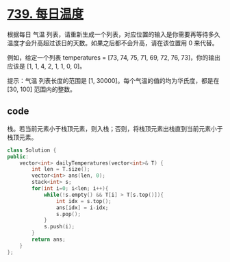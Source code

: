 # [739. 每日温度](https://leetcode-cn.com/problems/daily-temperatures/)
根据每日 气温 列表，请重新生成一个列表，对应位置的输入是你需要再等待多久温度才会升高超过该日的天数。如果之后都不会升高，请在该位置用 0 来代替。

例如，给定一个列表 temperatures = [73, 74, 75, 71, 69, 72, 76, 73]，你的输出应该是 [1, 1, 4, 2, 1, 1, 0, 0]。

提示：气温 列表长度的范围是 [1, 30000]。每个气温的值的均为华氏度，都是在 [30, 100] 范围内的整数。

## code

栈。若当前元素小于栈顶元素，则入栈；否则，将栈顶元素出栈直到当前元素小于栈顶元素。

```c++
class Solution {
public:
    vector<int> dailyTemperatures(vector<int>& T) {
        int len = T.size();
        vector<int> ans(len, 0);
        stack<int> s;
        for(int i=0; i<len; i++){
            while(!s.empty() && T[i] > T[s.top()]){
                int idx = s.top();
                ans[idx] = i-idx;
                s.pop();
            }
            s.push(i);
        }
        return ans;
    }
};
```